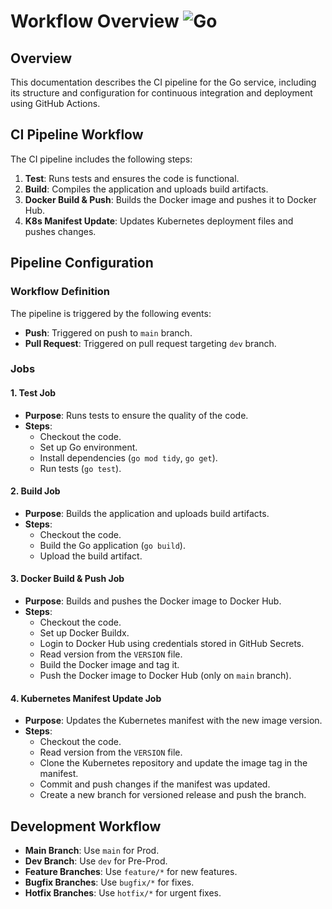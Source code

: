 # Workflow Overview  ![Go](https://img.shields.io/badge/Go-00ADD8?style=flat&logo=go&logoColor=white)

## Overview
This documentation describes the CI pipeline for the Go service, including its structure and configuration for continuous integration and deployment using GitHub Actions.

## CI Pipeline Workflow

The CI pipeline includes the following steps:
1. **Test**: Runs tests and ensures the code is functional.
2. **Build**: Compiles the application and uploads build artifacts.
3. **Docker Build & Push**: Builds the Docker image and pushes it to Docker Hub.
4. **K8s Manifest Update**: Updates Kubernetes deployment files and pushes changes.

## Pipeline Configuration

### Workflow Definition
The pipeline is triggered by the following events:
- **Push**: Triggered on push to `main` branch.
- **Pull Request**: Triggered on pull request targeting `dev` branch.

### Jobs

#### 1. Test Job
- **Purpose**: Runs tests to ensure the quality of the code.
- **Steps**:
  - Checkout the code.
  - Set up Go environment.
  - Install dependencies (`go mod tidy`, `go get`).
  - Run tests (`go test`).

#### 2. Build Job
- **Purpose**: Builds the application and uploads build artifacts.
- **Steps**:
  - Checkout the code.
  - Build the Go application (`go build`).
  - Upload the build artifact.

#### 3. Docker Build & Push Job
- **Purpose**: Builds and pushes the Docker image to Docker Hub.
- **Steps**:
  - Checkout the code.
  - Set up Docker Buildx.
  - Login to Docker Hub using credentials stored in GitHub Secrets.
  - Read version from the `VERSION` file.
  - Build the Docker image and tag it.
  - Push the Docker image to Docker Hub (only on `main` branch).

#### 4. Kubernetes Manifest Update Job
- **Purpose**: Updates the Kubernetes manifest with the new image version.
- **Steps**:
  - Checkout the code.
  - Read version from the `VERSION` file.
  - Clone the Kubernetes repository and update the image tag in the manifest.
  - Commit and push changes if the manifest was updated.
  - Create a new branch for versioned release and push the branch.


## Development Workflow
- **Main Branch**: Use `main` for Prod.
- **Dev Branch**: Use `dev` for Pre-Prod.
- **Feature Branches**: Use `feature/*` for new features.
- **Bugfix Branches**: Use `bugfix/*` for fixes.
- **Hotfix Branches**: Use `hotfix/*` for urgent fixes.
